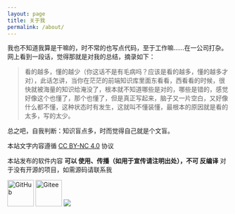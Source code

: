```yaml
---
layout: page
title: 关于我
permalink: /about/
---
```


我也不知道我算是干嘛的，时不常的也写点代码，至于工作嘛……在一公司打杂。网上看到一段话，觉得那就是对我的总结，摘录如下：

> 看的越多，懂的越少（你这话不是有毛病吗？应该是看的越多，懂的越多才对），此话怎讲，当你在茫茫的前端知识库里面东看看，西看看的时候，很快就被海量的知识给淹没了，根本就不知道哪些是对的，哪些是错的，感觉好像这个也懂了，那个也懂了，但是真正写起来，脑子又一片空白，又好像什么都不懂，这种状态时有发生，这就叫不懂装懂，最根本的原因就是看的太多，写的太少。

总之吧，自我判断：知识盲点多，时而觉得自己就是个文盲。

本站文字内容遵循 <a rel="license" href="https://creativecommons.org/licenses/by-nc/4.0/" target="_blank">CC BY-NC 4.0</a> 协议

本站发布的软件内容 <b>可以 使用、传播（如用于宣传请注明出处），不可 反编译</b> 对于没有开源的项目，如需源码请联系我

<a href="https://github.com/raoyi" target="_blank"><img src="../img/github-logo.svg" alt="GitHub" width="60" height="60"></a> <a href="https://gitee.com/raoyi" target="_blank"><img src="../img/gitee-logo.svg" alt="Gitee" width="60" height="60"></a> <a href="https://projecteuler.net" target="_blank"><img src="../img/pe.png"></a>
